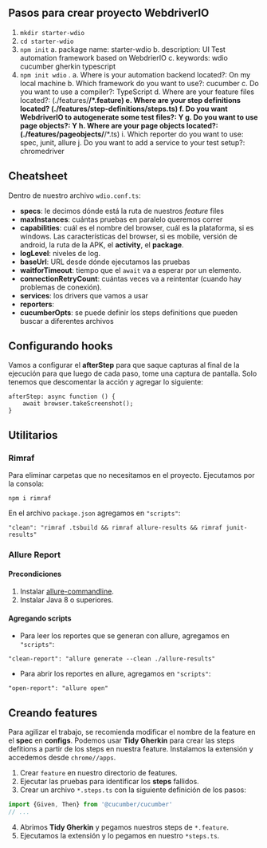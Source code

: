 ## Pasos para crear proyecto WebdriverIO
1. `mkdir starter-wdio`
2. `cd starter-wdio`
3. `npm init`
    a. package name: starter-wdio
    b. description: UI Test automation framework based on WebdrierIO
    c. keywords: wdio cucumber gherkin typescript
4. `npm init wdio` .
    a. Where is your automation backend located?: On my local machine
    b. Which framework do you want to use?: cucumber
    c. Do you want to use a compiler?: TypeScript
    d. Where are your feature files located?: (./features/**/*.feature)
    e. Where are your step definitions located? (./features/step-definitions/steps.ts)
    f. Do you want WebdriverIO to autogenerate some test files?: Y
    g. Do you want to use page objects?: Y
    h. Where are your page objects located?: (./features/pageobjects/**/*.ts)
    i. Which reporter do you want to use: spec, junit, allure
    j. Do you want to add a service to your test setup?: chromedriver


## Cheatsheet
Dentro de nuestro archivo `wdio.conf.ts`:
- **specs**: le decimos dónde está la ruta de nuestros _feature_ files
- **maxInstances**: cuántas pruebas en paralelo queremos correr
- **capabilities**: cuál es el nombre del browser, cuál es la plataforma, si es windows. Las características del browser, si es mobile, versión de android, la ruta de la APK, el __activity__, el __package__.
- **logLevel**: niveles de log.
- **baseUrl**: URL desde dónde ejecutamos las pruebas
- **waitforTimeout**: tiempo que el `await` va a esperar por un elemento.
- **connectionRetryCount**: cuántas veces va a reintentar (cuando hay problemas de conexión).
- **services**: los drivers que vamos a usar
- **reporters**: 
- **cucumberOpts**: se puede definir los steps definitions que pueden buscar a diferentes archivos

## Configurando hooks
Vamos a configurar el **afterStep** para que saque capturas al final de la ejecución para que luego de cada paso, tome una captura de pantalla. Solo tenemos que descomentar la acción y agregar lo siguiente:
```
afterStep: async function () {
    await browser.takeScreenshot();
}
```
## Utilitarios
### Rimraf
Para eliminar carpetas que no necesitamos en el proyecto. Ejecutamos por la consola:
```
npm i rimraf
```
En el archivo `package.json` agregamos en `"scripts"`:
```
"clean": "rimraf .tsbuild && rimraf allure-results && rimraf junit-results"
```

### Allure Report
#### Precondiciones
1. Instalar [allure-commandline](https://www.npmjs.com/package/allure-commandline).
2. Instalar Java 8 o superiores.

#### Agregando scripts
- Para leer los reportes que se generan con allure, agregamos en `"scripts"`:
```
"clean-report": "allure generate --clean ./allure-results"
```

- Para abrir los reportes en allure, agregamos en `"scripts"`:
```
"open-report": "allure open"
```

## Creando features
Para agilizar el trabajo, se recomienda modificar el nombre de la feature en el **spec** en **configs**. Podemos usar **Tidy Gherkin** para crear las steps defitions a partir de los steps en nuestra feature. Instalamos la extensión y accedemos desde `chrome//apps`.

1. Crear `feature` en nuestro directorio de features.
2. Ejecutar las pruebas para identificar los __steps__ fallidos.
3. Crear un archivo `*.steps.ts` con la siguiente definición de los pasos:
```javascript
import {Given, Then} from '@cucumber/cucumber'
// ...
```
4. Abrimos **Tidy Gherkin** y pegamos nuestros steps de `*.feature`.
5. Ejecutamos la extensión y lo pegamos en nuestro `*steps.ts`.
